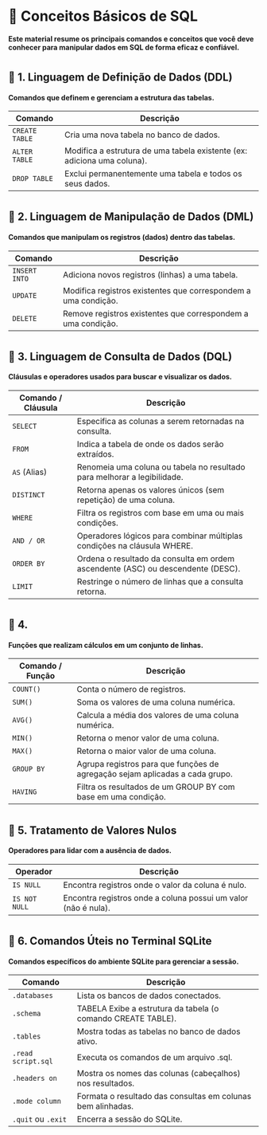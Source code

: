 
# 🧠 Conceitos Básicos de SQL
  
#### Este material resume os principais comandos e conceitos que você deve conhecer para manipular dados em SQL de forma eficaz e confiável.




#

## 📌 1. Linguagem de Definição de Dados (DDL)

#### Comandos que definem e gerenciam a estrutura das tabelas.

|     Comando    |                               Descrição                                 |
|----------------|-------------------------------------------------------------------------|
|`CREATE TABLE`  | Cria uma nova tabela no banco de dados.                                 |
|`ALTER TABLE`   | Modifica a estrutura de uma tabela existente (ex: adiciona uma coluna). |
|`DROP TABLE`    | Exclui permanentemente uma tabela e todos os seus dados.                |






#
## 📌 2. Linguagem de Manipulação de Dados (DML)
#### Comandos que manipulam os registros (dados) dentro das tabelas.

|   Comando     |                         Descrição                              |
|---------------|--------------------------------------------------------------- |
|`INSERT INTO`  | Adiciona novos registros (linhas) a uma tabela.                |
|`UPDATE`       | Modifica registros existentes que correspondem a uma condição. |
|`DELETE`       | Remove registros existentes que correspondem a uma condição.   |





#
## 📌 3. Linguagem de Consulta de Dados (DQL)
#### Cláusulas e operadores usados para buscar e visualizar os dados.

|   Comando / Cláusula  |	                                 Descrição                                   |
|-----------------------|--------------------------------------------------------------------------------|
|`SELECT`	            | Especifica as colunas a serem retornadas na consulta.                          |
|`FROM`                 | Indica a tabela de onde os dados serão extraídos.                              | 
|`AS` (Alias)	        | Renomeia uma coluna ou tabela no resultado para melhorar a legibilidade.       | 
|`DISTINCT`	            |Retorna apenas os valores únicos (sem repetição) de uma coluna.                 |
|`WHERE`	            |Filtra os registros com base em uma ou mais condições.                          | 
|`AND / OR`	            |Operadores lógicos para combinar múltiplas condições na cláusula WHERE.         | 
|`ORDER BY`	            |Ordena o resultado da consulta em ordem ascendente (ASC) ou descendente (DESC). |
|`LIMIT`	            |Restringe o número de linhas que a consulta retorna.                            |  






#
## 📌 4. 
#### Funções que realizam cálculos em um conjunto de linhas.

|    Comando / Função  |	                                 Descrição                                   |
|------------------    |---------------------------------------------------------------------------------|
|`COUNT()`             |	Conta o número de registros.                                                 |
|`SUM()`               |	Soma os valores de uma coluna numérica.                                      |
|`AVG()`	           | Calcula a média dos valores de uma coluna numérica.                             |
|`MIN()`	           | Retorna o menor valor de uma coluna.                                            |
|`MAX()`	           | Retorna o maior valor de uma coluna.                                            |
|`GROUP BY`            |	Agrupa registros para que funções de agregação sejam aplicadas a cada grupo. |
|`HAVING`	           | Filtra os resultados de um GROUP BY com base em uma condição.                   |






#
## 📌 5. Tratamento de Valores Nulos
#### Operadores para lidar com a ausência de dados.

|   Operador      |	                 Descrição                                     |
|-----------------|----------------------------------------------------------------|
|`IS NULL`        | Encontra registros onde o valor da coluna é nulo.              |
|`IS NOT NULL`    | Encontra registros onde a coluna possui um valor (não é nula). |




#
## 📌 6. Comandos Úteis no Terminal SQLite
#### Comandos específicos do ambiente SQLite para gerenciar a sessão.

|    Comando        |	Descrição                                                    |
|-------------------|----------------------------------------------------------------|
|`.databases`       |	Lista os bancos de dados conectados.                         |
|`.schema`          | TABELA	Exibe a estrutura da tabela (o comando CREATE TABLE).|
|`.tables`          |	Mostra todas as tabelas no banco de dados ativo.             |
|`.read script.sql` |	Executa os comandos de um arquivo .sql.                      |
|`.headers on`      |	Mostra os nomes das colunas (cabeçalhos) nos resultados.     |
|`.mode column`     |	Formata o resultado das consultas em colunas bem alinhadas.  |
|`.quit` ou `.exit` |	Encerra a sessão do SQLite.                                  |
